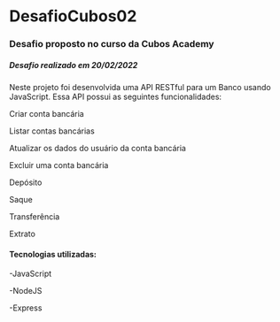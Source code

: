 # DesafioCubos02
### Desafio proposto no curso da Cubos Academy
##### Desafio realizado em 20/02/2022

Neste projeto foi desenvolvida uma API RESTful para um Banco usando JavaScript. Essa API possui as seguintes funcionalidades:

Criar conta bancária  

Listar contas bancárias  

Atualizar os dados do usuário da conta bancária  

Excluir uma conta bancária  

Depósito  

Saque  

Transferência  

Extrato

#### Tecnologias utilizadas:

-JavaScript  

-NodeJS  

-Express

